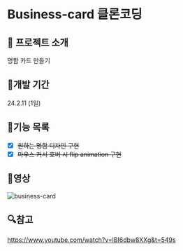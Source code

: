 # Business-card 클론코딩

## 📌 프로젝트 소개
명함 카드 만들기

## 📅개발 기간
24.2.11 (1일)

## 📜기능 목록
- [x] ~~원하는 명함 디자인 구현~~
- [x] ~~마우스 커서 호버 시 flip animation 구현~~
      
## 🎥영상
![business-card](https://github.com/jeongdong99/Business-card/assets/93365714/0493bbcf-b2f6-4556-a272-bbfa1049682b)

## 🔍참고
https://www.youtube.com/watch?v=lBI6dbw8XXg&t=549s
